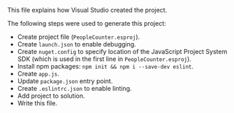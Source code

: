 This file explains how Visual Studio created the project.

The following steps were used to generate this project:
- Create project file (`PeopleCounter.esproj`).
- Create `launch.json` to enable debugging.
- Create `nuget.config` to specify location of the JavaScript Project System SDK (which is used in the first line in `PeopleCounter.esproj`).
- Install npm packages: `npm init && npm i --save-dev eslint`.
- Create `app.js`.
- Update `package.json` entry point.
- Create `.eslintrc.json` to enable linting.
- Add project to solution.
- Write this file.
